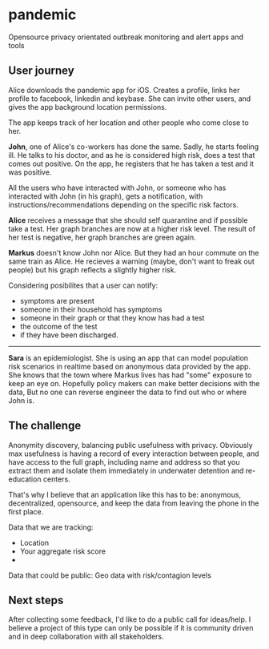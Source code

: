 # pandemic
Opensource privacy orientated outbreak monitoring and alert apps and tools

## User journey

Alice downloads the pandemic app for iOS. Creates a profile, links her profile to facebook, linkedin and keybase. 
She can invite other users, and gives the app background location permissions.

The app keeps track of her location and other people who come close to her. 

**John**, one of Alice's co-workers has done the same. Sadly, he starts feeling ill. 
He talks to his doctor, and as he is considered high risk, does a test that comes out positive.
On the app, he registers that he has taken a test and it was positive.

All the users who have interacted with John, or someone who has interacted with John (in his graph), 
gets a notification, with instructions/recommendations depending on the specific risk factors. 

**Alice** receives a message that she should self quarantine and if possible take a test.
Her graph branches are now at a higher risk level. The result of her test is negative,
her graph branches are green again.

**Markus** doesn't know John nor Alice. But they had an hour commute on the same train as Alice. 
He recieves a warning (maybe, don't want to freak out people) but his graph reflects a slightly higher risk.

Considering posibilites that a user can notify:

- symptoms are present
- someone in their household has symptoms
- someone in their graph or that they know has had a test
- the outcome of the test
- if they have been discharged.
---

**Sara** is an epidemiologist. She is using an app that can model population risk scenarios in realtime
based on anonymous data provided by the app. She knows that the town where Markus lives has had "some" exposure
to keep an eye on. Hopefully policy makers can make better decisions with the data, But no one can reverse engineer
the data to find out who or where John is. 

## The challenge

Anonymity discovery, balancing public usefulness with privacy. Obviously max usefulness is having a record of every interaction between people, and have access to the full graph, including name and address so that you extract them and isolate them immediately in underwater detention and re-education centers.

That's why I believe that an application like this has to be: anonymous, decentralized, opensource, and keep the data from leaving the phone in the first place.

Data that we are tracking:
- Location
- Your aggregate risk score
- 

Data that could be public:
Geo data with risk/contagion levels

## Next steps

After collecting some feedback, I'd like to do a public call for ideas/help. I believe a project of this type can only be possible if it is community driven and in deep collaboration with all stakeholders.  
